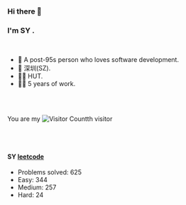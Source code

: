 ### Hi there 👋

### I'm SY .

<br/>

- 🍒  A post-95s person who loves software development.
- 📍  深圳(SZ).
- 👨‍🎓  HUT.
- 👩‍💻  5 years of work.
<br/>
<br/>

You are my ![Visitor Count](https://profile-counter.glitch.me/hqwlkj/count.svg)th visitor

<br/>
<br/>

#### SY  [leetcode](https://leetcode.cn/u/13y3krwKNR/)  

* Problems solved: 625
* Easy: 344
* Medium: 257
* Hard: 24

<!--
**sy-vendor/sy-vendor** is a ✨ _special_ ✨ repository because its `README.md` (this file) appears on your GitHub profile.

Here are some ideas to get you started:

- 🔭 I’m currently working on ...
- 🌱 I’m currently learning ...
- 👯 I’m looking to collaborate on ...
- 🤔 I’m looking for help with ...
- 💬 Ask me about ...
- 📫 How to reach me: ...
- 😄 Pronouns: ...
- ⚡ Fun fact: ...
-->
